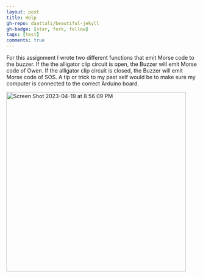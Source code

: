 ```yaml
---
layout: post
title: Help
gh-repo: daattali/beautiful-jekyll
gh-badge: [star, fork, follow]
tags: [test]
comments: true
---
```


For this assignment I wrote two different functions that emit Morse code to the buzzer. If the the alligator clip circuit is open, the Buzzer will emit Morse code of Owen. If the alligator clip circuit is closed, the Buzzer will emit Morse code of SOS. A tip or trick to my past self would be to make sure my computer is connected to the correct Arduino board.   


<img width="471" alt="Screen Shot 2023-04-19 at 8 56 09 PM" src="https://user-images.githubusercontent.com/124622203/233230304-084d3e1d-4c71-4217-af06-3a5957c0d726.png">
 
